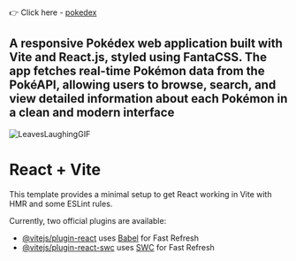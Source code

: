 
👉 Click here - [pokedex](https://cool-smoky-pokedex.netlify.app/)

## A responsive Pokédex web application built with Vite and React.js, styled using FantaCSS. The app fetches real-time Pokémon data from the PokéAPI, allowing users to browse, search, and view detailed information about each Pokémon in a clean and modern interface

![LeavesLaughingGIF](https://github.com/user-attachments/assets/e52188a0-1619-4234-b861-094581a7cd88)


# React + Vite
This template provides a minimal setup to get React working in Vite with HMR and some ESLint rules.

Currently, two official plugins are available:

- [@vitejs/plugin-react](https://github.com/vitejs/vite-plugin-react/blob/main/packages/plugin-react/README.md) uses [Babel](https://babeljs.io/) for Fast Refresh
- [@vitejs/plugin-react-swc](https://github.com/vitejs/vite-plugin-react-swc) uses [SWC](https://swc.rs/) for Fast Refresh
